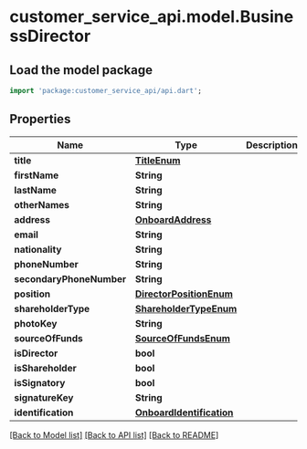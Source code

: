 # customer_service_api.model.BusinessDirector

## Load the model package
```dart
import 'package:customer_service_api/api.dart';
```

## Properties
Name | Type | Description | Notes
------------ | ------------- | ------------- | -------------
**title** | [**TitleEnum**](TitleEnum.md) |  | 
**firstName** | **String** |  | 
**lastName** | **String** |  | 
**otherNames** | **String** |  | [optional] 
**address** | [**OnboardAddress**](OnboardAddress.md) |  | 
**email** | **String** |  | [optional] 
**nationality** | **String** |  | [optional] 
**phoneNumber** | **String** |  | 
**secondaryPhoneNumber** | **String** |  | [optional] 
**position** | [**DirectorPositionEnum**](DirectorPositionEnum.md) |  | 
**shareholderType** | [**ShareholderTypeEnum**](ShareholderTypeEnum.md) |  | 
**photoKey** | **String** |  | 
**sourceOfFunds** | [**SourceOfFundsEnum**](SourceOfFundsEnum.md) |  | 
**isDirector** | **bool** |  | 
**isShareholder** | **bool** |  | 
**isSignatory** | **bool** |  | 
**signatureKey** | **String** |  | [optional] 
**identification** | [**OnboardIdentification**](OnboardIdentification.md) |  | [optional] 

[[Back to Model list]](../README.md#documentation-for-models) [[Back to API list]](../README.md#documentation-for-api-endpoints) [[Back to README]](../README.md)


